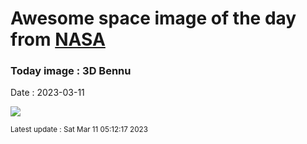 
# Awesome space image of the day from [NASA](https://api.nasa.gov/)

### Today image : 3D Bennu
Date : 2023-03-11

![](https://apod.nasa.gov/apod/image/2303/ana03BennuVantuyne1024c.jpg)

<small>Latest update : Sat Mar 11 05:12:17 2023</small>
        